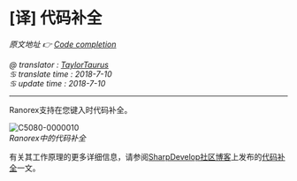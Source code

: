 # [译] 代码补全

*原文地址 👉 [Code completion][0]*

*@ translator : [TaylorTaurus](https://github.com/taylortaurus)*    
*♋ translate time : 2018-7-10*    
*♋ update time : 2018-7-10*  

---

Ranorex支持在您键入时代码补全。

![C5080-0000010](https://gitee.com/taylortaurus/RX_UserGuide_GitBook_Picbed/raw/master/RanorexStudioExpert/C5080-0000010.png)  
*Ranorex中的代码补全*  

有关其工作原理的更多详细信息，请参阅[SharpDevelop社区博客][1]上发布的[代码补全][2]一文。



[0]: https://www.ranorex.com/help/latest/ranorex-studio-expert/ranorex-studio-ide/code-completion/
[1]: http://community.sharpdevelop.net/blogs/
[2]: http://community.sharpdevelop.net/blogs/mattward/articles/FeatureTourCodeCompletion.aspx